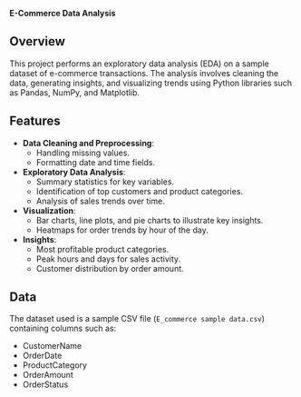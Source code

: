  **E-Commerce Data Analysis**

## **Overview**
This project performs an exploratory data analysis (EDA) on a sample dataset of e-commerce transactions. The analysis involves cleaning the data, generating insights, and visualizing trends using Python libraries such as Pandas, NumPy, and Matplotlib.

## **Features**
- **Data Cleaning and Preprocessing**:
  - Handling missing values.
  - Formatting date and time fields.
- **Exploratory Data Analysis**:
  - Summary statistics for key variables.
  - Identification of top customers and product categories.
  - Analysis of sales trends over time.
- **Visualization**:
  - Bar charts, line plots, and pie charts to illustrate key insights.
  - Heatmaps for order trends by hour of the day.
- **Insights**:
  - Most profitable product categories.
  - Peak hours and days for sales activity.
  - Customer distribution by order amount.

## **Data**
The dataset used is a sample CSV file (`E_commerce sample data.csv`) containing columns such as:
- CustomerName
- OrderDate
- ProductCategory
- OrderAmount
- OrderStatus
